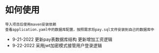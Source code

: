 # 如何使用

    导入项目后使用maven安装依赖
    查看application.yaml中的数据库配置，按照需求将pay.sql文件安装到自己的数据库中
    
* 9-21-2022
    更新pay表数据库结构
    更新增加工资逻辑
* 9-22-2022 
    采用jwt加密模式接管用户登录逻辑